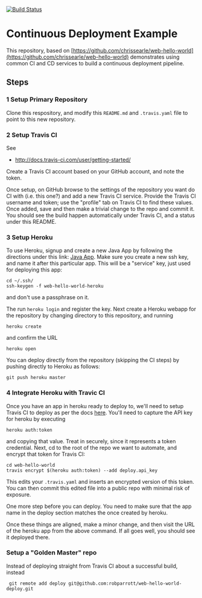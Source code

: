 [![Build Status](https://travis-ci.org/robparrott/web-hello-world.png?branch=master)](https://travis-ci.org/robparrott/web-hello-world)


# Continuous Deployment Example 

This repository, based on [https://github.com/chrissearle/web-hello-world](https://github.com/chrissearle/web-hello-world) demonstrates using common CI and CD services to build a continuous deployment pipeline.

## Steps

### 1 Setup Primary Repository

Clone this respository, and modify this `README.md` and `.travis.yaml` file to point to this new repository.


### 2 Setup Travis CI

See

- http://docs.travis-ci.com/user/getting-started/

Create a Travis CI account based on your GitHub account, and note the token.

Once setup, on GitHub browse to the settings of the repository you want do CI with (i.e. this one?) and add a new Travis CI service. Provide the Travis CI username and token; use the "profile" tab on Travis CI to find these values. Once added, save and then make a trivial change to the repo and commit it. You should see the build happen automatically under Travis CI, and a status under this README.


### 3 Setup Heroku

To use Heroku, signup and create a new Java App by following the directions under this link: [Java App](https://devcenter.heroku.com/articles/getting-started-with-java).  Make sure you create a new ssh key, and name it after this particular app. This will be a "service" key, just used for deploying this app:

```
cd ~/.ssh/
ssh-keygen -f web-hello-world-heroku
```

and don't use a passphrase on it.

The run `heroku login` and register the key.  Next create a Heroku webapp for the repository by changing directory to this repository, and running

```
heroku create
```
and confirm the URL
```
heroku open
```

You can deploy directly from the repository (skipping the CI steps) by pushing directly to Heroku as follows:

```
git push heroku master
```

### 4 Integrate Heroku with Travic CI

Once you have an app in heroku ready to deploy to, we'll need to setup Travis CI to deploy as per the docs [here](http://docs.travis-ci.com/user/deployment/heroku/). You'll need to capture the API key for heroku by executing

```
heroku auth:token
```

and copying that value. Treat in securely, since it represents a token credential. Next, cd to the root of the repo we want to automate, and encrypt that token for Travis CI:

```
cd web-hello-world
travis encrypt $(heroku auth:token) --add deploy.api_key   
```

This edits your `.travis.yaml` and inserts an encrypted version of this token. You can then commit this edited file into a public repo with minimal risk of exposure.

One more step before you can deploy. You need to make sure that the app name in the deploy section matches the once created by heroku.

Once these things are aligned, make a minor change, and then visit the URL of the heroku app from the above command. If all goes well, you should see it deployed there.


### Setup a "Golden Master" repo

Instead of deploying straight from Travis CI about a successful build, instead 

```
 git remote add deploy git@github.com:robparrott/web-hello-world-deploy.git 
```
